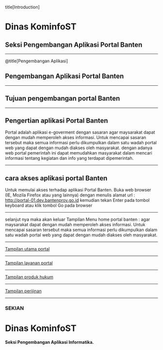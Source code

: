 title[Introduction]

# Dinas <span class="gold">KominfoST</span>

## Seksi Pengembangan Aplikasi Portal <span class="gold">Banten</span>

---

@title[Pengembangan Aplikasi]

## Pengembangan Aplikasi Portal <span class="gold">Banten</span>
---

## Tujuan pengembangan portal <span class="gold">Banten</span>

---

## Pengertian aplikasi <span class="gold">Portal Banten</span> 
Portal adalah aplikasi  e-goverment dengan sasaran agar maysarakat dapat dengan mudah memperoleh akses informasi. Untuk mencapai sasaran tersebut maka semua informasi perlu dikumpulkan dalam satu wadah portal web yang dapat dengan mudah diakses oleh masyarakat. dengan adanya web portal pemerintah ini dapat memudahkan masyarakat dalam mencari informasi tentang kegiatan dan info yang terdapat dipemerintah.

---

## cara akses aplikasi portal  <span class="gold">Banten</span>
Untuk memulai akses terhadap aplikasi Portal Banten. Buka web browser (IE, Mozila Firefox atau yang lainnya) dengan menulis alamat url : http://portal-01.dev.bantenprov.go.id kemudian tekan Enter pada tombol keyboard atau klik tombol Go pada browser

---

selanjut nya maka akan keluar Tampilan Menu home portal banten : agar maysarakat dapat dengan mudah memperoleh akses informasi. Untuk mencapai sasaran tersebut maka semua informasi perlu dikumpulkan dalam satu wadah portal web yang dapat dengan mudah diakses oleh masyarakat.

---
[Tampilan utama portal](/assets/images/tampilan-awal-portal.png)

---

[Tampilan layanan portal](/assets/images/tampilan-layanan-portal.png)

---

[Tampilan produk hukum ](/assets/images/tampilan-produk-hukum.png)

---

[Tampilan perijinan](/assets/images/tampilan-perijinan.png)

---

### SEKIAN
# Dinas <span class="gold">KominfoST</span>

#### Seksi Pengembangan Aplikasi Informatika.

